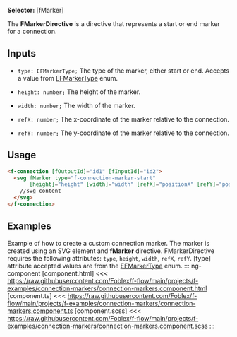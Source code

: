 ﻿**Selector:** [fMarker]

The **FMarkerDirective** is a directive that represents a start or end marker for a connection.

## Inputs

  - `type: EFMarkerType;` The type of the marker, either start or end. Accepts a value from [EFMarkerType](e-f-marker-type) enum.

  - `height: number;` The height of the marker.

  - `width: number;` The width of the marker.

  - `refX: number;` The x-coordinate of the marker relative to the connection.

  - `refY: number;` The y-coordinate of the marker relative to the connection.

## Usage

```html
<f-connection [fOutputId]="id1" [fInputId]="id2">
  <svg fMarker type="f-connection-marker-start" 
       [height]="height" [width]="width" [refX]="positionX" [refY]="positionY">
    //svg content
  </svg> 
</f-connection>
```

## Examples

Example of how to create a custom connection marker. The marker is created using an SVG element and **fMarker** directive. FMarkerDirective requires the following attributes: `type`, `height`, `width`, `refX`, `refY`. [type] attribute accepted values are from the [EFMarkerType](e-f-marker-type) enum.
::: ng-component <connection-markers></connection-markers>
[component.html] <<< https://raw.githubusercontent.com/Foblex/f-flow/main/projects/f-examples/connection-markers/connection-markers.component.html
[component.ts] <<< https://raw.githubusercontent.com/Foblex/f-flow/main/projects/f-examples/connection-markers/connection-markers.component.ts
[component.scss] <<< https://raw.githubusercontent.com/Foblex/f-flow/main/projects/f-examples/connection-markers/connection-markers.component.scss
:::

